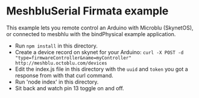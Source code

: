 # MeshbluSerial Firmata example

This example lets you remote control an Arduino with Microblu (SkynetOS), or connected to mesbhlu with the bindPhysical example application.

*  Run `npm install` in this directory.
*  Create a device record on skynet for your Arduino:  `curl -X POST -d "type=firmwareController&name=myController" http://meshblu.octoblu.com/devices`
*  Edit the index.js file in this directory with the `uuid` and `token` you got a response from with that curl command.
*  Run 'node index' in this directory.
*  Sit back and watch pin 13 toggle on and off.
